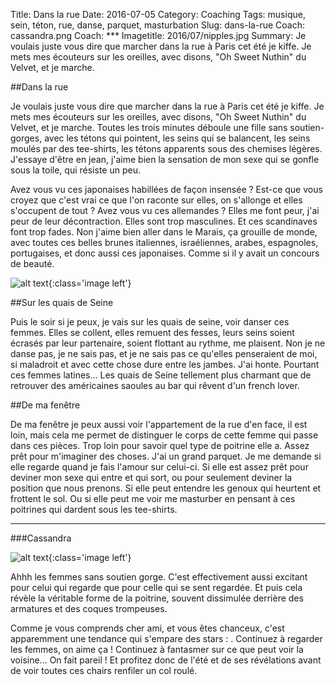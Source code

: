 Title: Dans la rue
Date: 2016-07-05 
Category: Coaching
Tags: musique, sein, téton, rue, danse, parquet, masturbation
Slug: dans-la-rue
Coach: cassandra.png
Coach: ***
Imagetitle: 2016/07/nipples.jpg
Summary: Je voulais juste vous dire que marcher dans la rue à Paris cet été je kiffe. Je mets mes écouteurs sur les oreilles, avec disons, "Oh Sweet Nuthin" du Velvet, et je marche.  

##Dans la rue

Je voulais juste vous dire que marcher dans la rue à Paris cet été je kiffe. Je mets mes écouteurs sur les oreilles, avec disons, "Oh Sweet Nuthin" du Velvet, et je marche. Toutes les trois minutes déboule une fille sans soutien-gorges, avec les tétons qui pointent, les seins qui se balancent, les seins moulés par des tee-shirts, les tétons apparents sous des chemises légères. J'essaye d'être en jean, j'aime bien la sensation de mon sexe qui se gonfle sous la toile, qui résiste un peu. 

Avez vous vu ces japonaises habillées de façon insensée ? Est-ce que vous croyez que c'est vrai ce que l'on raconte sur elles, on s'allonge et elles s'occupent de tout ? Avez vous vu ces allemandes ? Elles me font peur, j'ai peur de leur décontraction. Elles sont trop masculines. Et ces scandinaves font trop fades. Non j'aime bien aller dans le Marais, ça grouille de monde, avec toutes ces belles brunes italiennes, israéliennes, arabes, espagnoles, portugaises, et donc aussi ces japonaises. Comme si il y avait un concours de beauté.   

![alt text](/theme/images/2016/07/nipples.gif "Nipple"){:class='image left'}


##Sur les quais de Seine

Puis le soir si je peux, je vais sur les quais de seine, voir danser ces femmes. Elles se collent, elles remuent des fesses, leurs seins soient écrasés par leur partenaire, soient flottant au rythme, me plaisent. Non je ne danse pas, je ne sais pas, et je ne sais pas ce qu'elles penseraient de moi, si maladroit et avec cette chose dure entre les jambes. J'ai honte. Pourtant ces femmes latines... Les quais de Seine tellement plus charmant que de retrouver des américaines saoules au bar qui rêvent d'un french lover.   

##De ma fenêtre

De ma fenêtre je peux aussi voir l'appartement de la rue d'en face, il est loin, mais cela me permet de distinguer le corps de cette femme qui passe dans ces pièces. Trop loin pour savoir quel type de poitrine elle a. 
Assez prêt pour m'imaginer des choses. J'ai un grand parquet. Je me demande si elle regarde quand je fais l'amour sur celui-ci. Si elle est assez prêt pour deviner mon sexe qui entre et qui sort, ou pour seulement deviner la position que nous prenons. Si elle peut entendre les genoux qui heurtent et frottent le sol. Ou si elle peut me voir me masturber en pensant à ces poitrines qui dardent sous les tee-shirts. 


---

###Cassandra

![alt text](/theme/images/cassandra.png "Cassandra"){:class='image left'}

Ahhh les femmes sans soutien gorge. C'est effectivement aussi excitant pour celui qui regarde que pour celle qui se sent regardée. Et puis cela révèle la véritable forme de la poitrine, souvent dissimulée derrière des armatures et des coques trompeuses. 

Comme je vous comprends cher ami, et vous êtes chanceux, c'est apparemment une tendance qui s'empare des stars : [](http://www.closermag.fr/article/kendall-jenner-gigi-hadid-ces-stars-qui-sortent-sans-soutien-gorge-photos-647819). Continuez à regarder les femmes, on aime ça ! Continuez à fantasmer sur ce que peut voir la voisine... On fait pareil ! Et profitez donc de l'été et de ses révélations avant de voir toutes ces chairs renfiler un col roulé.




